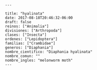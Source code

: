 
      ---

      title: "hyalinata"
      date: 2017-08-18T20:46:32-06:00
      draft: false
      reinos: ["Animalia"]
      divisiones: ["Arthropoda"]
      clases: ["Insecta"]
      ordenes: ["Lepidoptera"]
      familias: ["Crambidae"]
      generos: ["Diaphania"]
      nombre_cientifico: "Diaphania hyalinata"
      nombre_comun: ""
      nombre_ingles: "melonworm moth"
      ---

      